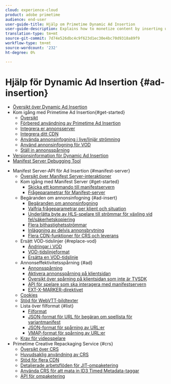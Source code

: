 ```yaml
---
cloud: experience-cloud
product: adobe primetime
audience: end-user
user-guide-title: Hjälp om Primetime Dynamic Ad Insertion
user-guide-description: Explains how to monetize content by inserting user-targeted dynamic ads on the server and engage audience with personalized ads.
translation-type: tm+mt
source-git-commit: 7d74e526dbc4c9f623d1ec30e4bc70d9318a89f9
workflow-type: tm+mt
source-wordcount: '232'
ht-degree: 0%

---
```



# Hjälp för Dynamic Ad Insertion {#ad-insertion}

+ [Översikt över Dynamic Ad Insertion](home.md)
+ Kom igång med Primetime Ad Insertion{#get-started}
   + [Översikt](get-started-ptai.md)
   + [Förbered användning av Primetime Ad Insertion](setup-ptai.md)
   + [Integrera er annonsserver](integrate-ad-server.md)
   + [Integrera ditt CDN](integrate-cdn.md)
   + [Använda annonsinfogning i live/linjär strömning](ad-insertion-live-linear-stream.md)
   + [Använd annonsinfogning för VOD](ad-insertion-vod.md)
   + [Ställ in annonsspårning](set-up-ad-tracking.md)
+ [Versionsinformation för Dynamic Ad Insertion](https://docs.adobe.com/content/help/en/primetime/release-notes/ptai/ptai-19x-release-notes.html)
+ [Manifest Server Debugging Tool](manifest-server-debugging-tool.md)

<!-- + [Server Side Ad Insertion debugging dashboard](ssai-debugging-dashboard.md)-->
+ Manifest Server-API för Ad Insertion {#manifest-server}
   + [Översikt över Manifest Server-interaktioner](msapi-topics/ms-overview.md)
   + Kom igång med Manifest Server {#get-started}
      + [Skicka ett kommando till manifestservern](msapi-topics/ms-getting-started/ms-sending-cmd.md)
      + [Frågeparametrar för Manifest-server](msapi-topics/ms-getting-started/ms-api-query-params.md)
   + Begäranden om annonsinfogning {#ad-insert}
      + [Begäranden om annonsinfogning](msapi-topics/ms-insert-ads/ms-ad-insert.md)
      + [Valfria frågeparametrar per klient och situation](msapi-topics/ms-insert-ads/ms-api-query-param-situation.md)
      + [Underlätta byte av HLS-spelare till strömmar för växling vid fel/säkerhetskopiering](msapi-topics/ms-insert-ads/hls-switching-to-failover.md)
      + [Flera bithastighetsströmmar](msapi-topics/ms-insert-ads/ms-api-mbr-streams.md)
      + [Inläggning av delvis annonsbrytning](msapi-topics/ms-insert-ads/partial-ad-break-insetion.md)
      + [Flera CDN-funktioner för CRS och leverans](msapi-topics/ms-insert-ads/ms-api-multi-cdns-for-crs.md)
   + Ersätt VOD-tidslinjer {#replace-vod}
      + [Ändringar i VOD](msapi-topics/ms-changes-vod-timeline/ms-replace-vod-timeline.md)
      + [VOD-tidslinjeformat](msapi-topics/ms-changes-vod-timeline/ms-api-timeline-format.md)
      + [Ersätta en VOD-tidslinje](msapi-topics/ms-changes-vod-timeline/t-ms-replace-vod-timeline.md)
   + Annonseffektivitetsspårning {#ad}
      + [Annonsspårning](msapi-topics/ms-at-effectiveness/ms-at-overview.md)
      + [Aktivera annonsspårning på klientsidan](msapi-topics/ms-at-effectiveness/ms-enable-client-side-ad-tracking.md)
      + [Översikt över spårning på klientsidan som inte är TVSDK](msapi-topics/ms-at-effectiveness/notvsdk-csat-overview.md)
      + [API för spelare som ska interagera med manifestservern](msapi-topics/ms-at-effectiveness/notvsdk-csat-ms-interface.md)
      + [EXT-X-MARKER-direktivet](msapi-topics/ms-at-effectiveness/ms-api-playlists.md)
   + [Cookies](msapi-topics/ms-cookies.md)
   + [Stöd för WebVTT-bildtexter](msapi-topics/ms-webvtt-captions.md)
   + Lista över filformat {#list}
      + [Filformat](msapi-topics/ms-list-file-formats/ms-api-file-formats.md)
      + [JSON-format för URL för begäran om spellista för variantmanifest](msapi-topics/ms-list-file-formats/ms-json-m3u8.md)
      + [JSON-format för spårning av URL:er](msapi-topics/ms-list-file-formats/notvsdk-csat-sidecar.md)
      + [VMAP-format för spårning av URL:er](msapi-topics/ms-list-file-formats/notvsdk-csat-vmap.md)
   + [Krav för videospelare](msapi-topics/ms-player-req.md)
+ Primetime Creative Repackaging Service {#crs}
   + [Översikt över CRS](creative-repackaging-service/crs-overview.md)
   + [Huvudsaklig användning av CRS](creative-repackaging-service/jit-async-hls-conv.md)
   + [Stöd för flera CDN](creative-repackaging-service/multi-cdn-supportt.md)
   + [Detaljerade arbetsflöden för JIT-ompaketering](creative-repackaging-service/jit-repackage.md)
   + [Använda CRS för att mata in ID3 Timed Metadata-taggar](creative-repackaging-service/inject-id3.md)
   + [API för ompaketering](creative-repackaging-service/api-repackage.md)
